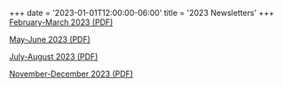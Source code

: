 +++
date = '2023-01-01T12:00:00-06:00'
title = '2023 Newsletters'
+++
[February-March 2023 (PDF)](/newsletters/2023-Feb-Mar.pdf)

[May-June 2023 (PDF)](/newsletters/2023-May-Jun.pdf)

[July-August 2023 (PDF)](/newsletters/2023-Jul-Aug.pdf)

<!--[September-October 2023 (PDF)](/newsletters/2023-Sep-Oct.pdf)-->

[November-December 2023 (PDF)](/newsletters/2023-Nov-Dec.pdf)
